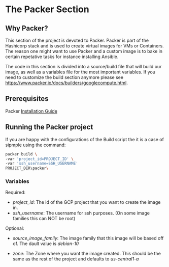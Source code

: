 # The Packer Section

## Why Packer?
This section of the project is devoted to Packer. Packer is part of the Hashicorp stack and is used to create virtual images for VMs or Containers. The reason one might want to use Packer and a custom image is to bake in certain repetative tasks for instance installing Ansible.

The code in this section is divided into a source/build file that will build our image, as well as a variables file for the most important variables. If you need to customize the build section anymore please see https://www.packer.io/docs/builders/googlecompute.html.

## Prerequisites
Packer [Installation Guide](https://learn.hashicorp.com/tutorials/packer/getting-started-install)

## Running the Packer project
If you are happy with the configurations of the Build script the it is a case of sipmple using the command:
```bash
packer build \
-var 'project_id=PROJECT_ID' \
-var 'ssh_username=SSH_USERNAME'
PROJECT_DIR\packer\
```
### Variables
Required:

* *project_id*: The id of the GCP project that you want to create the image in. 
* *ssh_username*: The username for ssh purposes. (On some image families this can NOT be root) 

Optional:

* *source_image_family*: The image family that this image will be based off of. The dault value is *debian-10*

* *zone*: The Zone where you want the image created. This should be the same as the rest of the project and defaults to *us-central1-a*